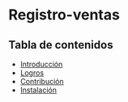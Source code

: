 # Registro-ventas

## Tabla de contenidos

- [Introducción](#introducción)
- [Logros](#logros)
- [Contribución](#contribución)
- [Instalación](#instalación)
